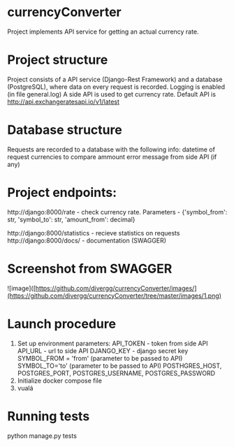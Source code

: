 # currencyConverter
Project implements API service for getting an actual currency rate.

# Project structure
Project consists of a API service (Django-Rest Framework) and a database (PostgreSQL), where data
on every request is recorded. Logging is enabled (in file general.log)
A side API is used to get currency rate. Default API is http://api.exchangeratesapi.io/v1/latest

# Database structure
Requests are recorded to a database with the following info:
datetime of request
currencies to compare
ammount
error message from side API (if any)


# Project endpoints:
http://django:8000/rate - check currency rate. 
Parameters - {'symbol_from': str, 'symbol_to': str, 'amount_from': decimal}

http://django:8000/statistics - recieve statistics on requests
http://django:8000/docs/ - documentation (SWAGGER)

# Screenshot from SWAGGER
![image]([https://github.com/divergg/currencyConverter/images/](https://github.com/divergg/currencyConverter/tree/master/images/1.png)


# Launch procedure
1) Set up environment parameters:
   API_TOKEN - token from side API
   API_URL - url to side API
   DJANGO_KEY - django secret key
   SYMBOL_FROM = 'from' (parameter to be passed to API)
   SYMBOL_TO='to' (parameter to be passed to API)
   POSTHGRES_HOST, POSTGRES_PORT, POSTGRES_USERNAME, POSTGRES_PASSWORD
2) Initialize docker compose file
3) vualá

# Running tests
python manage.py tests


   






